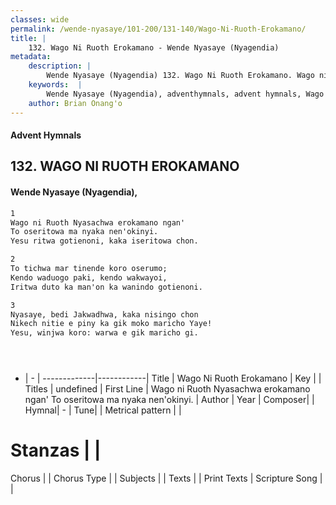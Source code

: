 ```yaml
---
classes: wide
permalink: /wende-nyasaye/101-200/131-140/Wago-Ni-Ruoth-Erokamano/
title: |
    132. Wago Ni Ruoth Erokamano - Wende Nyasaye (Nyagendia)
metadata:
    description: |
        Wende Nyasaye (Nyagendia) 132. Wago Ni Ruoth Erokamano. Wago ni Ruoth Nyasachwa erokamano ngan' To oseritowa ma nyaka nen'okinyi. Yesu ritwa gotienoni, kaka iseritowa chon.  
    keywords:  |
        Wende Nyasaye (Nyagendia), adventhymnals, advent hymnals, Wago Ni Ruoth Erokamano, Wago ni Ruoth Nyasachwa erokamano ngan' To oseritowa ma nyaka nen'okinyi.. 
    author: Brian Onang'o
---
```


#### Advent Hymnals
## 132. WAGO NI RUOTH EROKAMANO
####  Wende Nyasaye (Nyagendia),

```txt
1
Wago ni Ruoth Nyasachwa erokamano ngan'
To oseritowa ma nyaka nen'okinyi.
Yesu ritwa gotienoni, kaka iseritowa chon.

2
To tichwa mar tinende koro oserumo;
Kendo waduogo paki, kendo wakwayoi,
Iritwa duto ka man'on ka wanindo gotienoni.

3
Nyasaye, bedi Jakwadhwa, kaka nisingo chon
Nikech nitie e piny ka gik moko maricho Yaye!
Yesu, winjwa koro: warwa e gik maricho gi.





```

- |   -  |
-------------|------------|
Title | Wago Ni Ruoth Erokamano |
Key |  |
Titles | undefined |
First Line | Wago ni Ruoth Nyasachwa erokamano ngan' To oseritowa ma nyaka nen'okinyi. |
Author | 
Year | 
Composer| |
Hymnal|  - |
Tune|  |
Metrical pattern | |
# Stanzas |  |
Chorus |  |
Chorus Type |  |
Subjects | |
Texts |  |
Print Texts | 
Scripture Song |  |
    
